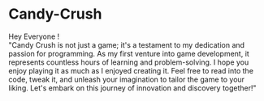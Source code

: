 # Candy-Crush
</hr>
Hey Everyone ! </br>
"Candy Crush is not just a game; it's a testament to my dedication and passion for programming. As my first venture into game development, it represents countless hours of learning and problem-solving. I hope you enjoy playing it as much as I enjoyed creating it. Feel free to read into the code, tweak it, and unleash your imagination to tailor the game to your liking. Let's embark on this journey of innovation and discovery together!"
